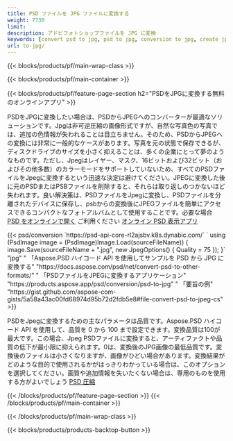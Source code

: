 ```yaml
---
title: PSD ファイルを JPG ファイルに変換する
weight: 7730
limit: 
description: アドビフォトショップファイルを JPG に変換
keywords: [convert psd to jpg, psd to jpg, conversion to jpg, create jpg from psd, print psd as jpg]
url: to-jpg/
---
```


{{< blocks/products/pf/main-wrap-class >}}

{{< blocks/products/pf/main-container >}}

{{< blocks/products/pf/feature-page-section h2="PSDをJPGに変換する無料のオンラインアプリ" >}}
<p>PSDをJPGに変換したい場合は、PSDからJPEGへのコンバーターが最適なソリューションです。Jpgは非可逆圧縮の画像形式ですが、自然な写真色の写真では、追加の色情報が失われることは目立ちません。そのため、PSDからJPEGへの変換には非常に一般的なケースがあります。写真を元の状態で保存できるが、ディスクドライブのサイズを小さく抑えることは、多くの企業にとって夢のようなものです。ただし、Jpegはレイヤー、マスク、16ビットおよび32ビット（およびその他多数）のカラーモードをサポートしていないため、すべてのPSDファイルをJpegに変換するという迅速な決定は避けてください。JPEGに変換した後に元のPSDまたはPSBファイルを削除すると、それらは取り返しのつかないほど失われます。良い解決策は、PSDファイルをJpegに変換し、PSDファイルを分離されたデバイスに保存し、psbからの変換後にJPEGファイルを簡単にアクセスできるコンパクトなフォトアルバムとして使用することです。必要な場合 <a href="/psd/view">PSD をオンラインで開く</a> ご利用ください <a href="/psd/view">オンライン PSD 表示アプリ</a></p>
{{< psd/conversion `https://psd-api-core-rl2ajsbv.k8s.dynabic.com/` 
`    using (PsdImage image = (PsdImage)Image.Load(sourceFileName))
    {
        image.Save(sourceFileName + ".jpg",  new JpegOptions() { Quality = 75 });
    }` 
		"jpg" "
「Aspose.PSD ハイコード API を使用してサンプルを PSD から JPG に変換する"  "https://docs.aspose.com/psd/net/convert-psd-to-other-formats/" "
「PSDファイルをJPEGに変換するアプリケーション" "https://products.aspose.app/psd/conversion/psd-to-jpg" "
「要旨の例" "https://gist.github.com/aspose-com-gists/5a58a43ac00fd68974d95b72d2fdb5e8#file-convert-psd-to-jpeg-cs" >}}
<p>PSDをJpegに変換するための主なパラメータは品質です。Aspose.PSD ハイコード API を使用して、品質を 0 から 100 まで設定できます。変換品質は100が最大です。この場合、Jpeg PSDファイルに変換すると、アーティファクトや品質の低下が最小限に抑えられます。0は、変換後のJPG画像の最低品質です。変換後のファイルは小さくなりますが、画像がひどい場合があります。変換結果がどのような目的で使用されるかがはっきりわかっている場合は、このオプションを選択してください。画質や追加情報を失いたくない場合は、専用のものを使用する方がよいでしょう <a href="/psd/reduce-size">PSD 圧縮</a></p>
{{< /blocks/products/pf/feature-page-section >}}
{{< /blocks/products/pf/main-container >}}


{{< /blocks/products/pf/main-wrap-class >}}

{{< blocks/products/products-backtop-button >}}
